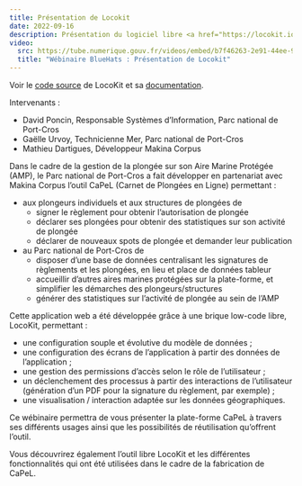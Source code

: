 ```yaml
---
title: Présentation de Locokit
date: 2022-09-16
description: Présentation du logiciel libre <a href="https://locokit.io/" target="_blank">LocoKit</a> à travers la plate-forme <a href="https://capel.portcros-parcnational.fr/" target="_blank">CaPeL</a>, Carnet de Plongées en Ligne du Parc national de Port-Cros
video:
  src: https://tube.numerique.gouv.fr/videos/embed/b7f46263-2e91-44ee-9007-42251946cc5b
  title: "Wébinaire BlueHats : Présentation de Locokit"
---
```


Voir le [code source](https://github.com/locokit/locokit) de LocoKit et sa [documentation](https://docs.locokit.io/).

Intervenants :

- David Poncin, Responsable Systèmes d’Information, Parc national de Port-Cros
- Gaëlle Urvoy, Technicienne Mer, Parc national de Port-Cros
- Mathieu Dartigues, Développeur Makina Corpus

Dans le cadre de la gestion de la plongée sur son Aire Marine Protégée (AMP), le Parc national de Port-Cros a fait développer en partenariat avec Makina Corpus l’outil CaPeL (Carnet de Plongées en Ligne) permettant :

- aux plongeurs individuels et aux structures de plongées de
  - signer le règlement pour obtenir l’autorisation de plongée
  - déclarer ses plongées pour obtenir des statistiques sur son activité de plongée
  - déclarer de nouveaux spots de plongée et demander leur publication
- au Parc national de Port-Cros de
  - disposer d’une base de données centralisant les signatures de règlements et les plongées, en lieu et place de données tableur
   - accueillir d’autres aires marines protégées sur la plate-forme, et simplifier les démarches des plongeurs/structures
   - générer des statistiques sur l’activité de plongée au sein de l’AMP

Cette application web a été développée grâce à une brique low-code libre, LocoKit, permettant :

- une configuration souple et évolutive du modèle de données ;
- une configuration des écrans de l’application à partir des données de l’application ;
- une gestion des permissions d’accès selon le rôle de l’utilisateur ;
- un déclenchement des processus à partir des interactions de l’utilisateur (génération d’un PDF pour la signature du règlement, par exemple) ;
- une visualisation / interaction adaptée sur les données géographiques.

Ce wébinaire permettra de vous présenter la plate-forme CaPeL à travers ses différents usages ainsi que les possibilités de réutilisation qu’offrent l’outil.

Vous découvrirez également l’outil libre LocoKit et les différentes fonctionnalités qui ont été utilisées dans le cadre de la fabrication de CaPeL.
